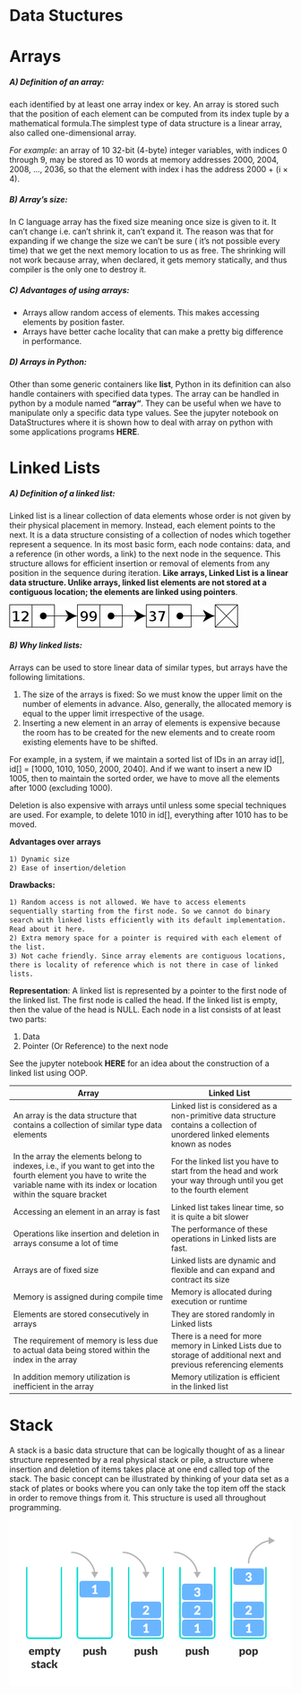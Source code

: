 
# Data Stuctures

# Arrays

##### A) Definition of an array:
each identified by at least one array index or key. An array is stored such that the position of each element can be computed from its index tuple by a mathematical formula.The simplest type of data structure is a linear array, also called one-dimensional array.

*For example*: an array of 10 32-bit (4-byte) integer variables, with indices 0 through 9, may be stored as 10 words at memory addresses 2000, 2004, 2008, ..., 2036, so that the element with index i has the address 2000 + (i × 4).

##### B) Array’s size:
In C language array has the fixed size meaning once size is given to it. It can’t change i.e. can’t shrink it, can’t expand it. The reason was that for expanding if we change the size we can’t be sure ( it’s not possible every time) that we get the next memory location to us as free. The shrinking will not work because array, when declared, it gets memory statically, and thus compiler is the only one to destroy it.

##### C) Advantages of using arrays:
* Arrays allow random access of elements. This makes accessing elements by position faster.
* Arrays have better cache locality that can make a pretty big difference in performance.

##### D) Arrays in Python:
Other than some generic containers like **list**, Python in its definition can also handle containers with specified data types. The array can be handled in python by a module named **“array“**. They can be useful when we have to manipulate only a specific data type values. See the jupyter notebook on DataStructures where it is shown how to deal with array on python with some applications programs **HERE**.

# Linked Lists


##### A) Definition of a linked list:

Linked list is a linear collection of data elements whose order is not given by their physical placement in memory. Instead, each element points to the next. It is a data structure consisting of a collection of nodes which together represent a sequence. In its most basic form, each node contains: data, and a reference (in other words, a link) to the next node in the sequence. This structure allows for efficient insertion or removal of elements from any position in the sequence during iteration. **Like arrays, Linked List is a linear data structure. Unlike arrays, linked list elements are not stored at a contiguous location; the elements are linked using pointers**.

![alt text](https://github.com/WalidHadri-Iron/DSA/blob/main/Algo_Review/images/linkedlists.png)

##### B) Why linked lists:
Arrays can be used to store linear data of similar types, but arrays have the following limitations.

1) The size of the arrays is fixed: So we must know the upper limit on the number of elements in advance. Also, generally, the allocated memory is equal to the upper limit irrespective of the usage.
2) Inserting a new element in an array of elements is expensive because the room has to be created for the new elements and to create room existing elements have to be shifted. 

For example, in a system, if we maintain a sorted list of IDs in an array id[], id[] = [1000, 1010, 1050, 2000, 2040]. And if we want to insert a new ID 1005, then to maintain the sorted order, we have to move all the elements after 1000 (excluding 1000).

Deletion is also expensive with arrays until unless some special techniques are used. For example, to delete 1010 in id[], everything after 1010 has to be moved. 

**Advantages over arrays**
    
    1) Dynamic size
    2) Ease of insertion/deletion
**Drawbacks:**
    
    1) Random access is not allowed. We have to access elements sequentially starting from the first node. So we cannot do binary search with linked lists efficiently with its default implementation. Read about it here.
    2) Extra memory space for a pointer is required with each element of the list.
    3) Not cache friendly. Since array elements are contiguous locations, there is locality of reference which is not there in case of linked lists.

**Representation**:
A linked list is represented by a pointer to the first node of the linked list. The first node is called the head. If the linked list is empty, then the value of the head is NULL.
Each node in a list consists of at least two parts:
1) Data
2) Pointer (Or Reference) to the next node

See the jupyter notebook **HERE** for an idea about the construction of a linked list using OOP.

|       Array                                                 |    Linked List                                                             |
|-------------------------------------------------------------|----------------------------------------------------------------------------|
| An array is the data structure that contains a collection of similar type data elements |     Linked list is considered as a non-primitive data structure contains a collection of unordered linked elements known as nodes                                                             |
| In the array the elements belong to indexes, i.e., if you want to get into the fourth element you have to write the variable name with its index or location within the square bracket|For the linked list you have to start from the head and work your way through until you get to the fourth element|
| Accessing an element in an array is fast| Linked list takes linear time, so it is quite a bit slower|
| Operations like insertion and deletion in arrays consume a lot of time|The performance of these operations in Linked lists are fast. |
| Arrays are of fixed size | Linked lists are dynamic and flexible and can expand and contract its size |
| Memory is assigned during compile time | Memory is allocated during execution or runtime |
| Elements are stored consecutively in arrays | They are stored randomly in Linked lists |
| The requirement of memory is less due to actual data being stored within the index in the array | There is a need for more memory in Linked Lists due to storage of additional next and previous referencing elements|
| In addition memory utilization is inefficient in the array | Memory utilization is efficient in the linked list |

 # Stack
 
 A stack is a basic data structure that can be logically thought of as a linear structure represented by a real physical stack or pile, a structure where insertion and deletion of items takes place at one end called top of the stack. The basic concept can be illustrated by thinking of your data set as a stack of plates or books where you can only take the top item off the stack in order to remove things from it. This structure is used all throughout programming. 


![alt text](https://github.com/WalidHadri-Iron/DSA/blob/main/Algo_Review/images/stack.png)

